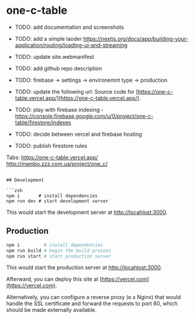 # one-c-table

- TODO: add documentation and screenshots
- TODO: add a simple laoder
  https://nextjs.org/docs/app/building-your-application/routing/loading-ui-and-streaming
- TODO: update site.webmanifest
- TODO: add github repo description
- TODO: firebase -> settings -> environemnt type -> production

- TODO: update the following url: Source code for
  [https://one-c-table.vercel.app/](https://one-c-table.vercel.app/).
- TODO: play with firebase indexing -
  https://console.firebase.google.com/u/0/project/one-c-table/firestore/indexes
- TODO: decide between vercel and firebase hosting
- TODO: publish firestore rules

Tabs: https://one-c-table.vercel.app/ http://mambo.zzz.com.ua/project/one_c/

````

## Development

```zsh
npm i       # install dependencies
npm run dev # start development server
````

This would start the development server at
[http://locahlost:3000](http://locahlost:3000).

## Production

```zsh
npm i         # install dependencies
npm run build # begin the build process
npm run start # start production server
```

This would start the production server at
[http://locahlost:3000](http://locahlost:3000).

Afterward, you can deploy this site at [https://vercel.com](https://vercel.com).

Alternatively, you can configure a reverse proxy (e.x Nginx) that would handle
the SSL certificate and forward the requests to port 80, which should be made
externally available.
